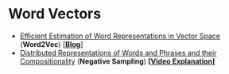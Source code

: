 # Word Vectors

- [Efficient Estimation of Word Representations in Vector Space](http://arxiv.org/pdf/1301.3781.pdf) (**Word2Vec**) [[**Blog**](https://medium.com/data-science-group-iitr/word-embedding-2d05d270b285)]
- [Distributed Representations of Words and Phrases and their Compositionality](http://papers.nips.cc/paper/5021-distributed-representations-of-words-and-phrases-and-their-compositionality.pdf) (**Negative Sampling**)  **[[Video Explanation](https://www.youtube.com/watch?v=yexR53My2O4)]** 